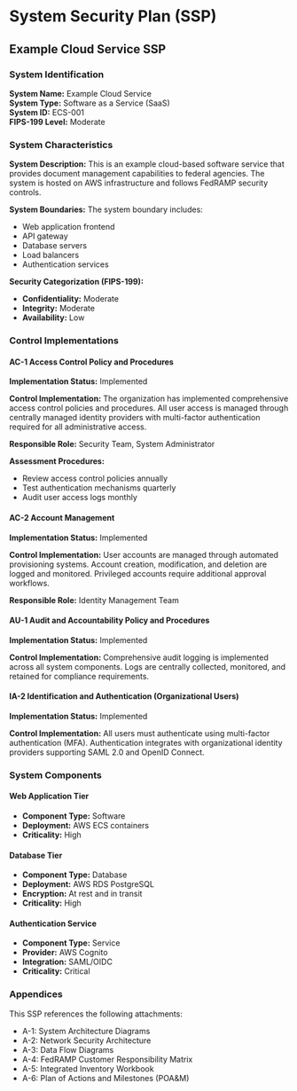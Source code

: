 # System Security Plan (SSP)
## Example Cloud Service SSP

### System Identification

**System Name:** Example Cloud Service  
**System Type:** Software as a Service (SaaS)  
**System ID:** ECS-001  
**FIPS-199 Level:** Moderate  

### System Characteristics

**System Description:**
This is an example cloud-based software service that provides document management capabilities to federal agencies. The system is hosted on AWS infrastructure and follows FedRAMP security controls.

**System Boundaries:**
The system boundary includes:
- Web application frontend
- API gateway
- Database servers
- Load balancers
- Authentication services

**Security Categorization (FIPS-199):**
- **Confidentiality:** Moderate
- **Integrity:** Moderate  
- **Availability:** Low

### Control Implementations

#### AC-1 Access Control Policy and Procedures

**Implementation Status:** Implemented

**Control Implementation:**
The organization has implemented comprehensive access control policies and procedures. All user access is managed through centrally managed identity providers with multi-factor authentication required for all administrative access.

**Responsible Role:** Security Team, System Administrator

**Assessment Procedures:**
- Review access control policies annually
- Test authentication mechanisms quarterly
- Audit user access logs monthly

#### AC-2 Account Management

**Implementation Status:** Implemented

**Control Implementation:**
User accounts are managed through automated provisioning systems. Account creation, modification, and deletion are logged and monitored. Privileged accounts require additional approval workflows.

**Responsible Role:** Identity Management Team

#### AU-1 Audit and Accountability Policy and Procedures

**Implementation Status:** Implemented

**Control Implementation:**
Comprehensive audit logging is implemented across all system components. Logs are centrally collected, monitored, and retained for compliance requirements.

#### IA-2 Identification and Authentication (Organizational Users)

**Implementation Status:** Implemented

**Control Implementation:**
All users must authenticate using multi-factor authentication (MFA). Authentication integrates with organizational identity providers supporting SAML 2.0 and OpenID Connect.

### System Components

#### Web Application Tier
- **Component Type:** Software
- **Deployment:** AWS ECS containers
- **Criticality:** High

#### Database Tier  
- **Component Type:** Database
- **Deployment:** AWS RDS PostgreSQL
- **Encryption:** At rest and in transit
- **Criticality:** High

#### Authentication Service
- **Component Type:** Service
- **Provider:** AWS Cognito
- **Integration:** SAML/OIDC
- **Criticality:** Critical

### Appendices

This SSP references the following attachments:
- A-1: System Architecture Diagrams
- A-2: Network Security Architecture  
- A-3: Data Flow Diagrams
- A-4: FedRAMP Customer Responsibility Matrix
- A-5: Integrated Inventory Workbook
- A-6: Plan of Actions and Milestones (POA&M)
